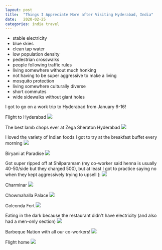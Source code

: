 ```yaml
---
layout: post
title:  "Things I Appreciate More after Visiting Hyderabad, India"
date:   2020-02-25
categories: india travel
---
```


* stable electricity
* blue skies
* clean tap water
* low population density
* pedestrian crosswalks
* people following traffic rules
* living somewhere without much honking
* not having to be super aggressive to make a living
* mosquito protection
* living somewhere culturally diverse
* short commutes
* wide sidewalks without giant holes

I got to go on a work trip to Hyderabad from January 6-16!

Flight to Hyderabad
![](/assets/hyderabad/IMG_4367.jpeg)

The best lamb chops ever at Zega Sheraton Hyderabad
![](/assets/hyderabad/IMG_4375.jpeg)

I loved the variety of Indian foods I got to try at the breakfast buffet every morning
![](/assets/hyderabad/IMG_4376.jpeg)

Biryani at Paradise
![](/assets/hyderabad/IMG_4377.jpeg)

Got super ripped off at Shilparamam (my co-worker said henna is usually 40-50/side but they charged 500), but at least I got to practice saying no when they kept aggressively trying to upsell (:
![](/assets/hyderabad/IMG_4384.jpeg)

Charminar
![](/assets/hyderabad/IMG_4392.jpeg)

Chowmahalla Palace
![](/assets/hyderabad/IMG_4396.jpeg)

Golconda Fort
![](/assets/hyderabad/IMG_4458.jpeg)

Eating in the dark because the restaurant didn't have electricity (and also had a men-only section)
![](/assets/hyderabad/IMG_4469.jpeg)

Barbeque Nation with all our co-workers!
![](/assets/hyderabad/IMG_4490.jpeg)

Flight home
![](/assets/hyderabad/IMG_4511.jpeg)

